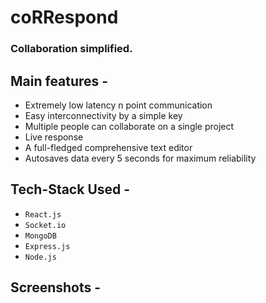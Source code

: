 # coRRespond

### Collaboration simplified.

## Main features -

- Extremely low latency n point communication
- Easy interconnectivity by a simple key
- Multiple people can collaborate on a single project
- Live response
- A full-fledged comprehensive text editor
- Autosaves data every 5 seconds for maximum reliability

## Tech-Stack Used -

- `React.js`
- `Socket.io`
- `MongoDB`
- `Express.js`
- `Node.js`

## Screenshots -
